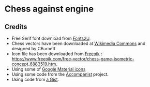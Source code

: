 # Chess against engine

## Credits

* Free Serif font download from [Fonts2U](https://fr.fonts2u.com/download/free-serif.police).
* Chess vectors have been downloaded at [Wikimedia Commons](https://commons.wikimedia.org/wiki/Category:SVG_chess_pieces) and designed by CBurnett.
* Icon file has been downloaded from [Freepik](https://www.freepik.com) : https://www.freepik.com/free-vector/chess-game-isometric-concept_6883519.htm.
* Using some of [Google Material icons](https://fonts.google.com/icons) 
* Using some code from the [Accompanist](https://github.com/google/accompanist) project.
* Using code from [a Gist](https://gist.github.com/vganin/a9a84653a9f48a2d669910fbd48e32d5).